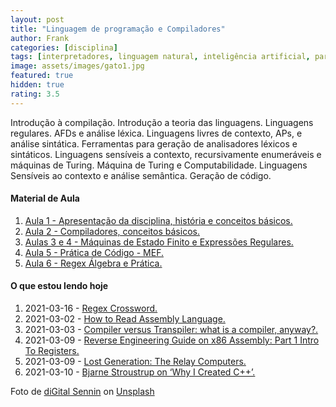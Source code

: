 ```yaml
---
layout: post
title: "Linguagem de programação e Compiladores"
author: Frank
categories: [disciplina]
tags: [interpretadores, linguagem natural, inteligência artificial, parsers]
image: assets/images/gato1.jpg
featured: true
hidden: true
rating: 3.5
---
```


Introdução à compilação. Introdução a teoria das linguagens. Linguagens regulares. AFDs e análise léxica. Linguagens livres de contexto, APs, e análise sintática. Ferramentas para geração de analisadores léxicos e sintáticos. Linguagens sensíveis a contexto, recursivamente enumeráveis e máquinas de Turing. Máquina de Turing e Computabilidade. Linguagens Sensíveis ao contexto e análise semântica. Geração de código.

<h4>Material de Aula</h4>
 
 <ol>
        <li><a href="https://frankalcantara.com/Aulas/Liguagens/out/Aula1.html" target="_blanck">Aula 1 - Apresentação da disciplina, história e conceitos básicos.</a></li>
        <li><a href="https://frankalcantara.com/Aulas/Liguagens/out/Aula2.html" target="_blanck">Aula 2 - Compiladores, conceitos básicos.</a></li>
        <li><a href="https://frankalcantara.com/Aulas/Liguagens/out/Aula3.html" target="_blanck">Aulas 3 e 4 - Máquinas de Estado Finito e Expressões Regulares.</a></li>
        <li><a href="https://frankalcantara.com/Aulas/Liguagens/out/Aula4.html" target="_blanck">Aula 5 - Prática de Código - MEF.</a></li>
        <li><a href="https://frankalcantara.com/Aulas/Liguagens/out/Aula5.html" target="_blanck">Aula 6 - Regex Álgebra e Prática.</a></li>
 </ol>

<h4>O que estou lendo hoje</h4>
<ol> 
        <li>2021-03-16 - <a href="http://jimbly.github.io/regex-crossword/" target="_blanck">Regex  Crossword.</a></li>
        <li>2021-03-02 - <a href="https://wolchok.org/posts/how-to-read-assembly-language/" target="_blanck">How to Read Assembly Language.</a></li> 
        <li>2021-03-03 - <a href="https://hisham.hm/2021/02/25/compiler-versus-transpiler-what-is-a-compiler-anyway/" target="_blanck">Compiler versus Transpiler: what is a compiler, anyway?.</a></li> 
       <li>2021-03-09 - <a href="https://infoseclina.blogspot.com/2017/06/reverse-engineering-guide-on-x86.html" target="_blanck">Reverse Engineering Guide on x86 Assembly: Part 1 Intro To Registers.</a></li> 
        <li>2021-03-09 - <a href="https://technicshistory.com/2017/05/10/lost-generation-the-relay-computers/" target="_blanck">Lost Generation: The Relay Computers.</a></li> 
        <li>2021-03-10 - <a href="https://blog.adafruit.com/2017/05/08/bjarne-stroustrup-on-why-i-created-c/" target="_blanck">Bjarne Stroustrup on ‘Why I Created C++’.</a></li>
        
       
</ol>

<span>Foto de <a href="https://unsplash.com/@digitalsennin?utm_source=unsplash&amp;utm_medium=referral&amp;utm_content=creditCopyText">diGital Sennin</a> on <a href="https://unsplash.com/s/photos/computers?utm_source=unsplash&amp;utm_medium=referral&amp;utm_content=creditCopyText">Unsplash</a></span>
